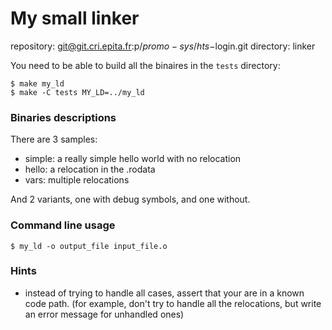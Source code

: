 My small linker
===============

repository: git@git.cri.epita.fr:p/$promo-sys/hts-$login.git
directory: linker


You need to be able to build all the binaires in the `tests` directory:

```shell-session
$ make my_ld
$ make -C tests MY_LD=../my_ld
```

### Binaries descriptions

There are 3 samples:

* simple: a really simple hello world with no relocation
* hello: a relocation in the .rodata
* vars: multiple relocations

And 2 variants, one with debug symbols, and one without.


### Command line usage

```shell-session
$ my_ld -o output_file input_file.o
```

### Hints

* instead of trying to handle all cases, assert that your are in a known code
  path. (for example, don't try to handle all the relocations, but write an
  error message for unhandled ones)
